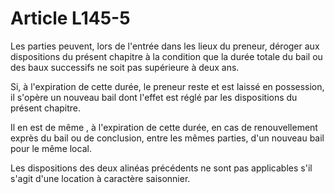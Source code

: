 # Article L145-5

<p>Les parties peuvent, lors de l'entrée dans les lieux du preneur, déroger aux dispositions du présent chapitre à la condition que la durée totale du bail ou des baux successifs ne soit pas supérieure à deux ans. </p><p>Si, à l'expiration de cette durée, le preneur reste et est laissé en possession, il s'opère un nouveau bail dont l'effet est réglé par les dispositions du présent chapitre.</p><p>Il en est de même , à l'expiration de cette durée, en cas de renouvellement exprès du bail ou de conclusion, entre les mêmes parties, d'un nouveau bail pour le même local. </p><p>Les dispositions des deux alinéas précédents ne sont pas applicables s'il s'agit d'une location à caractère saisonnier.</p>